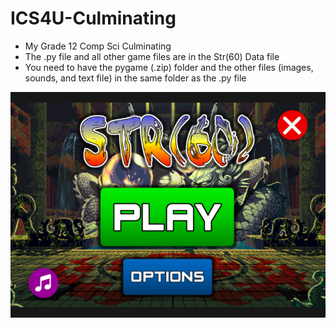 # ICS4U-Culminating
* My Grade 12 Comp Sci Culminating
* The .py file and all other game files are in the Str(60) Data file
* You need to have the pygame (.zip) folder and the other files (images, sounds, and text file) in the same folder as the .py file

<p float="center">
  <img src="https://github.com/ashhalsyed/ICS4U-Culminating/blob/master/Str%20(60)%20Data/startScreen.png"/>
</p>
